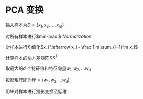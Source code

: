 # PCA 变换

输入样本为$D = \{x_1, x_2, \dots, x_m\}$

对所有样本进行$min-max $ $Normalization$

对样本进行均值化$x_i \leftarrow x_i - \frac 1 m \sum_{i=1}^m x_i$

计算样本的协方差矩阵$X X^T$

取最大的$d$ 个特征值和特征向量$w_1, w_2, \dots w_d$

投影矩阵即为$W = (w_1, w_2, \dots w_d)$

用$W$对样本进行投影变换至低维